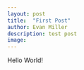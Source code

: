 ```yaml
---
layout: post
title:  "First Post"
author: Evan Miller
description: test post
image: 
--- 
```


Hello World!